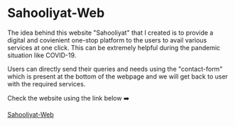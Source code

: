 # Sahooliyat-Web
The idea behind this website "Sahooliyat" that I created is to provide a digital and covienient one-stop platform to the users to avail various services at one click.             This can be extremely helpful during the pandemic situation like COVID-19.

Users can directly send their queries and needs using the "contact-form" which is present at the bottom of the webpage and we will get back to user with the required services.

Check the website using the link below ➡️

[Sahooliyat-Web](https://aayush2211.github.io/Sahooliyat-Web/)
